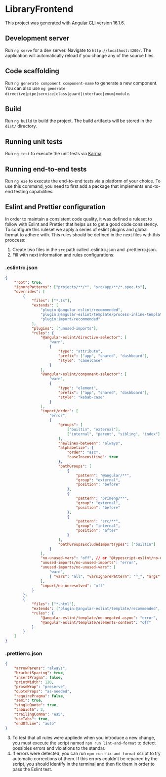 # LibraryFrontend

This project was generated with [Angular CLI](https://github.com/angular/angular-cli) version 16.1.6.

## Development server

Run `ng serve` for a dev server. Navigate to `http://localhost:4200/`. The application will automatically reload if you change any of the source files.

## Code scaffolding

Run `ng generate component component-name` to generate a new component. You can also use `ng generate directive|pipe|service|class|guard|interface|enum|module`.

## Build

Run `ng build` to build the project. The build artifacts will be stored in the `dist/` directory.

## Running unit tests

Run `ng test` to execute the unit tests via [Karma](https://karma-runner.github.io).

## Running end-to-end tests

Run `ng e2e` to execute the end-to-end tests via a platform of your choice. To use this command, you need to first add a package that implements end-to-end testing capabilities.

## Eslint and Prettier configuration

In order to maintain a consistent code quality, it was defined a ruleset to follow with Eslint and Prettier that helps us to get a good code consistency. To configure this ruleset we apply a series of eslint plugins and global format to adhere with. This rules should be defined in the next files with this proccess:

1. Create two files in the `src` path called .eslintrc.json and .prettierrc.json.
2. Fill with next information and rules configurations:

### .eslintrc.json

```json
{
	"root": true,
	"ignorePatterns": ["projects/**/*", "src/app/**/*.spec.ts"],
	"overrides": [
		{
			"files": ["*.ts"],
			"extends": [
				"plugin:@angular-eslint/recommended",
				"plugin:@angular-eslint/template/process-inline-templates",
				"plugin:import/recommended"
			],
			"plugins": ["unused-imports"],
			"rules": {
				"@angular-eslint/directive-selector": [
					"warn",
					{
						"type": "attribute",
						"prefix": ["app", "shared", "dashboard"],
						"style": "camelCase"
					}
				],
				"@angular-eslint/component-selector": [
					"warn",
					{
						"type": "element",
						"prefix": ["app", "shared", "dashboard"],
						"style": "kebab-case"
					}
				],
				"import/order": [
					"error",
					{
						"groups": [
							["builtin", "external"],
							["internal", "parent", "sibling", "index"]
						],
						"newlines-between": "always",
						"alphabetize": {
							"order": "asc",
							"caseInsensitive": true
						},
						"pathGroups": [
							{
								"pattern": "@angular/**",
								"group": "external",
								"position": "before"
							},
							{
								"pattern": "primeng/**",
								"group": "external",
								"position": "before"
							},
							{
								"pattern": "src/**",
								"group": "internal",
								"position": "after"
							}
						],
						"pathGroupsExcludedImportTypes": ["builtin"]
					}
				],
				"no-unused-vars": "off", // or "@typescript-eslint/no-unused-vars": "off",
				"unused-imports/no-unused-imports": "error",
				"unused-imports/no-unused-vars": [
					"warn",
					{ "vars": "all", "varsIgnorePattern": "^_", "args": "after-used", "argsIgnorePattern": "^_" }
				],
				"import/no-unresolved": "off"
			}
		},
		{
			"files": ["*.html"],
			"extends": ["plugin:@angular-eslint/template/recommended", "plugin:@angular-eslint/template/accessibility"],
			"rules": {
				"@angular-eslint/template/no-negated-async": "error",
				"@angular-eslint/template/elements-content": "off"
			}
		}
	]
}
```

### .prettierrc.json

```json
{
	"arrowParens": "always",
	"bracketSpacing": true,
	"insertPragma": false,
	"printWidth": 120,
	"proseWrap": "preserve",
	"quoteProps": "as-needed",
	"requirePragma": false,
	"semi": true,
	"singleQuote": true,
	"tabWidth": 2,
	"trailingComma": "es5",
	"useTabs": true,
	"endOfLine": "auto"
}
```

3. To test that all rules were appliedn when you introduce a new change, you must execute the script named `npm run lint-and-format` to detect possibles errors and violations to the standar.
4. If errors were detected, you can run `npm run fix-and-format` script to try automatic corrections of them. If this errors couldn't be repaired by the script, you should identify in the terminal and then fix them in order to pass the Eslint test.

